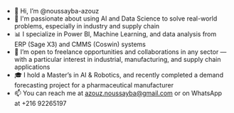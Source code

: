 - 👋 Hi, I’m @noussayba-azouz  
- 🎯 I'm passionate about using AI and Data Science to solve real-world problems, especially in industry and supply chain  
- 📊 I specialize in Power BI, Machine Learning, and data analysis from ERP (Sage X3) and CMMS (Coswin) systems  
- 🤝 I’m open to freelance opportunities and collaborations in any sector — with a particular interest in industrial, manufacturing, and supply chain applications  
- 🎓 I hold a Master’s in AI & Robotics, and recently completed a demand forecasting project for a pharmaceutical manufacturer  
- 📫 You can reach me at azouz.noussayba@gmail.com or on WhatsApp at +216 92265197  

<!---
noussayba-azouz/noussayba-azouz is a ✨ special ✨ repository because its `README.md` (this file) appears on your GitHub profile.
You can click the Preview link to take a look at your changes.
--->
